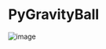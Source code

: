# PyGravityBall
![image](https://github.com/Rixalt/PyGravityBall/assets/128939813/a2bd1e51-5c81-4903-948e-04f1da4de7ca)
